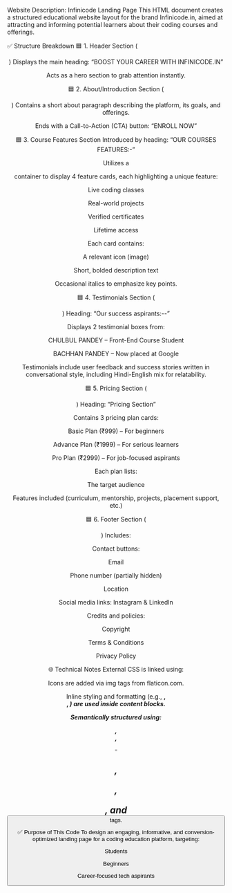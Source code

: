  Website Description: Infinicode Landing Page
This HTML document creates a structured educational website layout for the brand Infinicode.in, aimed at attracting and informing potential learners about their coding courses and offerings.

✅ Structure Breakdown
🟦 1. Header Section (<header class="hero">)
Displays the main heading:
“BOOST YOUR CAREER WITH INFINICODE.IN”

Acts as a hero section to grab attention instantly.

🟦 2. About/Introduction Section (<section class="who">)
Contains a short about paragraph describing the platform, its goals, and offerings.

Ends with a Call-to-Action (CTA) button:
“ENROLL NOW”

🟦 3. Course Features Section
Introduced by heading:
“OUR COURSES FEATURES:-”

Utilizes a <section class="cards"> container to display 4 feature cards, each highlighting a unique feature:

Live coding classes

Real-world projects

Verified certificates

Lifetime access

Each card contains:

A relevant icon (image)

Short, bolded description text

Occasional italics to emphasize key points.

🟦 4. Testimonials Section (<section class="testimonials">)
Heading: “Our success aspirants:--”

Displays 2 testimonial boxes from:

CHULBUL PANDEY – Front-End Course Student

BACHHAN PANDEY – Now placed at Google

Testimonials include user feedback and success stories written in conversational style, including Hindi-English mix for relatability.

🟦 5. Pricing Section (<section class="pricing">)
Heading: “Pricing Section”

Contains 3 pricing plan cards:

Basic Plan (₹999) – For beginners

Advance Plan (₹1999) – For serious learners

Pro Plan (₹2999) – For job-focused aspirants

Each plan lists:

The target audience

Features included (curriculum, mentorship, projects, placement support, etc.)

🟦 6. Footer Section (<footer class="footer">)
Includes:

Contact buttons:

Email

Phone number (partially hidden)

Location

Social media links: Instagram & LinkedIn

Credits and policies:

Copyright

Terms & Conditions

Privacy Policy

🌐 Technical Notes
External CSS is linked using:
<link rel="stylesheet" href="styles.css" />

Icons are added via img tags from flaticon.com.

Inline styling and formatting (e.g., <b>, <br>, <i>) are used inside content blocks.

Semantically structured using: <section>, <div>, <h1>–<h2>, <p>, <footer>, and <button> tags.

✅ Purpose of This Code
To design an engaging, informative, and conversion-optimized landing page for a coding education platform, targeting:

Students

Beginners

Career-focused tech aspirants
